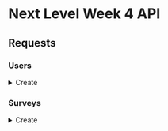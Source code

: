 # Next Level Week 4 API

## Requests

### Users

<details>
  <summary>Create</summary>

  curl
  ```
  curl -kv -H 'content-type: application/json' -d '{ "name": "Andre Oliveira", "email": "root@root.com" }' -X 'POST' 'http://localhost:3333/users' | jq
  ```

  status code `201 Created`

  response
  ```json
  {
    "id": "43a2d075-aa41-4cc5-bdc6-e68a7873c39f",
    "name": "Andre Oliveira",
    "email": "root@root.com",
    "created_at": "2021-02-24T01:10:55.000Z"
  }
  ```
</details>


### Surveys

<details>
  <summary>Create</summary>

  curl
  ```
  curl -kv -H 'content-type: application/json' -d ' { "title": "queremos ouvir sua opiniao", "description":" de 0 a 10 o quanto vc recomendaria esse codigo para um amigo?" }' -X 'POST' 'http://localhost:3333/surveys' | jq
  ```

  status code `201 Created`

  response
  ```json
  {
    "id": "82739f53-0adb-4ccc-98a0-4b0ba1fa597b",
    "title": "queremos ouvir sua opiniao",
    "description": " de 0 a 10 o quanto vc recomendaria esse codigo para um amigo?",
    "created_at": "2021-02-24T23:30:17.000Z"
  }
  ```
</details>
